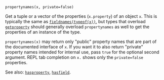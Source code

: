 ```
propertynames(x, private=false)
```

Get a tuple or a vector of the properties (`x.property`) of an object `x`. This is typically the same as [`fieldnames(typeof(x))`](@ref), but types that overload [`getproperty`](@ref) should generally overload `propertynames` as well to get the properties of an instance of the type.

`propertynames(x)` may return only "public" property names that are part of the documented interface of `x`.   If you want it to also return "private" property names intended for internal use, pass `true` for the optional second argument. REPL tab completion on `x.` shows only the `private=false` properties.

See also: [`hasproperty`](@ref), [`hasfield`](@ref).
